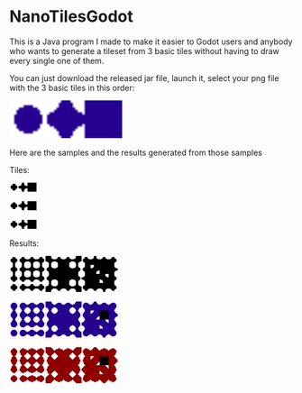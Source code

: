 # NanoTilesGodot

This is a Java program I made to make it easier to Godot users and anybody who wants to generate a tileset from 3 basic tiles without having to draw every single one of them.

You can just download the released jar file, launch it, select your png file with the 3 basic tiles in this order:

<img src="https://github.com/ndriqa/NanoTilesGodot/blob/master/assets/nanoTiles2.png" alt="NanoTiles" width="200"/>

Here are the samples and the results generated from those samples

Tiles:

![NanoTile1](https://github.com/ndriqa/NanoTilesGodot/blob/master/assets/nanoTiles1.png)

![NanoTile2](https://github.com/ndriqa/NanoTilesGodot/blob/master/assets/nanoTiles1.png)

![NanoTile3](https://github.com/ndriqa/NanoTilesGodot/blob/master/assets/nanoTiles1.png)


Results:

![TileSet1](https://github.com/ndriqa/NanoTilesGodot/blob/master/assets/results/tileSet1.png)

![TileSet1](https://github.com/ndriqa/NanoTilesGodot/blob/master/assets/results/tileSet2.png)

![TileSet1](https://github.com/ndriqa/NanoTilesGodot/blob/master/assets/results/tileSet3.png)

